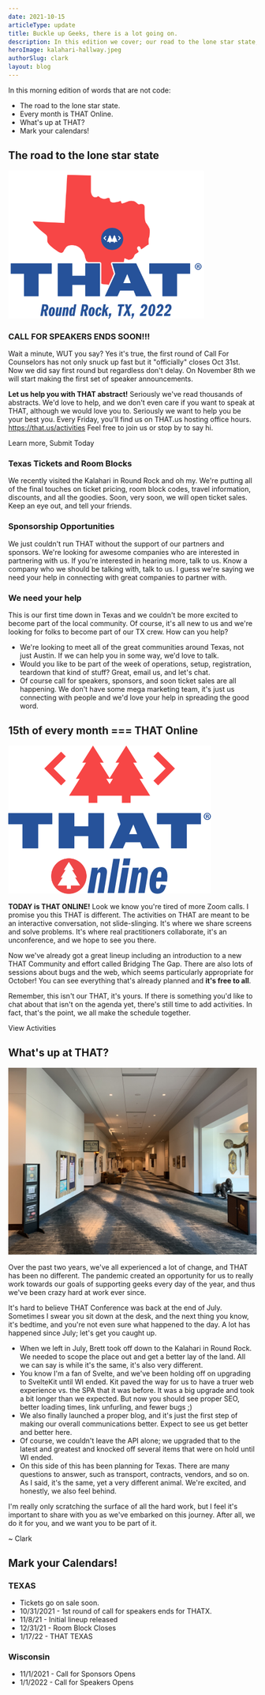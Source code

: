 ```yaml
---
date: 2021-10-15
articleType: update
title: Buckle up Geeks, there is a lot going on.
description: In this edition we cover; our road to the lone star state, October's THAT Online, What we're up to at THAT, and you better mark your calendars.
heroImage: kalahari-hallway.jpeg
authorSlug: clark
layout: blog
---
```


<script>
	import { Standard as StandardLink } from '$elements/links';
</script>

In this morning edition of words that are not code:
* The road to the lone star state.
* Every month is THAT Online.
* What's up at THAT?
* Mark your calendars!


## The road to the lone star state

<div class="w-full grid place-content-center">
	<img class="w-[300px]" src="that-tx.png">
</div>

### CALL FOR SPEAKERS ENDS SOON!!!

Wait a minute, WUT you say? Yes it's true, the first round of Call For Counselors has not only snuck up fast but it "officially" closes Oct 31st. Now we did say first round but regardless don't delay. On November 8th we will start making the first set of speaker announcements.

**Let us help you with THAT abstract!** Seriously we've read thousands of abstracts. We'd love to help, and we don't even care if you want to speak at THAT, although we would love you to. Seriously we want to help you be your best you. Every Friday, you'll find us on THAT.us hosting office hours. https://that.us/activities Feel free to join us or stop by to say hi.

<div class="py-10 w-full grid place-content-center">
	<StandardLink href="/call-for-counselors/">Learn more, Submit Today</StandardLink>
</div>

### Texas Tickets and Room Blocks

We recently visited the Kalahari in Round Rock and oh my. We're putting all of the final touches on ticket pricing, room block codes, travel information, discounts, and all the goodies. Soon, very soon, we will open ticket sales. Keep an eye out, and tell your friends.

### Sponsorship Opportunities

We just couldn't run THAT without the support of our partners and sponsors. We're looking for awesome companies who are interested in partnering with us. If you're interested in hearing more, talk to us. Know a company who we should be talking with, talk to us. I guess we're saying we need your help in connecting with great companies to partner with.

### We need your help

This is our first time down in Texas and we couldn't be more excited to become part of the local community. Of course, it's all new to us and we're looking for folks to become part of our TX crew. How can you help?

* We're looking to meet all of the great communities around Texas, not just Austin. If we can help you in some way, we'd love to talk.
* Would you like to be part of the week of operations, setup, registration, teardown that kind of stuff? Great, email us, and let's chat.
* Of course call for speakers, sponsors, and soon ticket sales are all happening. We don't have some mega marketing team, it's just us connecting with people and we'd love your help in spreading the good word.

## 15th of every month === THAT Online

<div class="w-full grid place-content-center">
	<img class="w-[300px]" src="that-online.png">
</div>


**TODAY is THAT ONLINE!** Look we know you're tired of more Zoom calls. I promise you this THAT is different. The activities on THAT are meant to be an interactive conversation, not slide-slinging. It's where we share screens and solve problems. It's where real practitioners collaborate, it's an unconference, and we hope to see you there.

Now we've already got a great lineup including an introduction to a new THAT Community and effort called Bridging The Gap. There are also lots of sessions about bugs and the web, which seems particularly appropriate for October! You can see everything that's already planned and **it's free to all**.

Remember, this isn't our THAT, it's yours. If there is something you'd like to chat about that isn't on the agenda yet, there's still time to add activities. In fact, that's the point, we all make the schedule together.

<div class="py-10 w-full grid place-content-center">
	<StandardLink href="/activities/thatus/2021-10/">View Activities</StandardLink>
</div>

## What's up at THAT?

<div class="w-full grid place-content-center">
	<img class="w-[300px]" src="kalahari-hallway.jpeg">
</div>

Over the past two years, we've all experienced a lot of change, and THAT has been no different. The pandemic created an opportunity for us to really work towards our goals of supporting geeks every day of the year, and thus we've been crazy hard at work ever since.

It's hard to believe THAT Conference was back at the end of July. Sometimes I swear you sit down at the desk, and the next thing you know, it's bedtime, and you're not even sure what happened to the day. A lot has happened since July; let's get you caught up.

* When we left in July, Brett took off down to the Kalahari in Round Rock. We needed to scope the place out and get a better lay of the land. All we can say is while it's the same, it's also very different.
* You know I'm a fan of Svelte, and we've been holding off on upgrading to SvelteKit until WI ended. Kit paved the way for us to have a truer web experience vs. the SPA that it was before. It was a big upgrade and took a bit longer than we expected. But now you should see proper SEO, better loading times, link unfurling, and fewer bugs ;)
* We also finally launched a proper blog, and it's just the first step of making our overall communications better. Expect to see us get better and better here.
* Of course, we couldn't leave the API alone; we upgraded that to the latest and greatest and knocked off several items that were on hold until WI ended.
* On this side of this has been planning for Texas. There are many questions to answer, such as transport, contracts, vendors, and so on. As I said, it's the same, yet a very different animal. We're excited, and honestly, we also feel behind.

I'm really only scratching the surface of all the hard work, but I feel it's important to share with you as we've embarked on this journey. After all, we do it for you, and we want you to be part of it.  

~ Clark

## Mark your Calendars!

### TEXAS
* Tickets go on sale soon.
* 10/31/2021 - 1st round of call for speakers ends for THATX.
* 11/8/21 - Initial lineup released
* 12/31/21 - Room Block Closes
* 1/17/22 - THAT TEXAS

### Wisconsin
* 11/1/2021 - Call for Sponsors Opens
* 1/1/2022 - Call for Speakers Opens